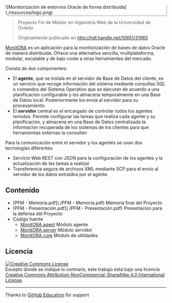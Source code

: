 <div style="box-shadow: 3px 3px 3px #ccc; margin-bottom: 1em;">![Monitorización de entornos Oracle de forma distribuida](./resources/logo.png)
</div>


> Proyecto Fin de Máster en Ingeniería Web de la Universidad de Oviedo
>
> Originalmente publicado en http://hdl.handle.net/10651/31965

[MonitORA](https://github.com/diesire/monitora) es un aplicación para la monitorización de bases de datos Oracle de manera distribuida. Ofrece una alternativa sencilla, multiplataforma, modular, escalable y de bajo coste a otras herramientas del mercado.

Consta de dos componentes:

*   El **agente**, que se instala en el servidor de Base de Datos del cliente, es un servicio que recoge información del sistema mediante consultas SQL o comandos del Sistema Operativo que se ejecutan de acuerdo a una planificación configurable y los almacena temporalmente en una Base de Datos local. Posteriormente los envía al servidor para su procesamiento.
*   El **servidor** central es el encargado de controlar todos los agentes remotos. Permite configurar las tareas que realiza cada agente y su planificación, y almacena en una Base de Datos centralizada la información recuperada de los sistemas de los clientes para que herramientas externas la consulten

Para la comunicación entre el servidor y los agentes se usan dos tecnologías diferentes:

*   Servicio Web REST con JSON para la configuración de los agentes y la actualización de las tareas a realizar
*   Transferencia segura de archivos XML mediante SCP para el envío al servidor de los datos extraídos por el agente.

## Contenido

*   [PFM - Memoria.pdf](./PFM - Memoria.pdf) Memoria final del Proyecto
*   [PFM - Presentación.pdf](./PFM - Presentación.pdf) Presentación para la defensa del Proyecto
*   Código fuente
    *   [MonitORA agent](https://github.com/diesire/monitora_ag) Módulo agente
    *   [MonitORA server](https://github.com/diesire/monitora_sv) Módulo servidor
    *   [MonitORA core](https://github.com/diesire/monitora_core) Módulo de utilidades

## Licencia

<a rel="license" href="http://creativecommons.org/licenses/by-nc-sa/4.0/"><img alt="Creative Commons License" style="border-width:0" src="https://i.creativecommons.org/l/by-nc-sa/4.0/80x15.png" /></a><br />Excepto donde se indique lo contrario, este trabajo está bajo una licencia <a rel="license" href="./LICENSE.md">Creative Commons Attribution-NonCommercial-ShareAlike 4.0 International License</a>.

----

Thanks to [GitHub Education](https://education.github.com) for support
